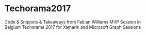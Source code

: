 # Techorama2017
Code &amp; Snippets &amp; Takeaways from Fabian Williams MVP Session in Belgium Techorama 2017 for Xamarin and Microsoft Graph Sessions
